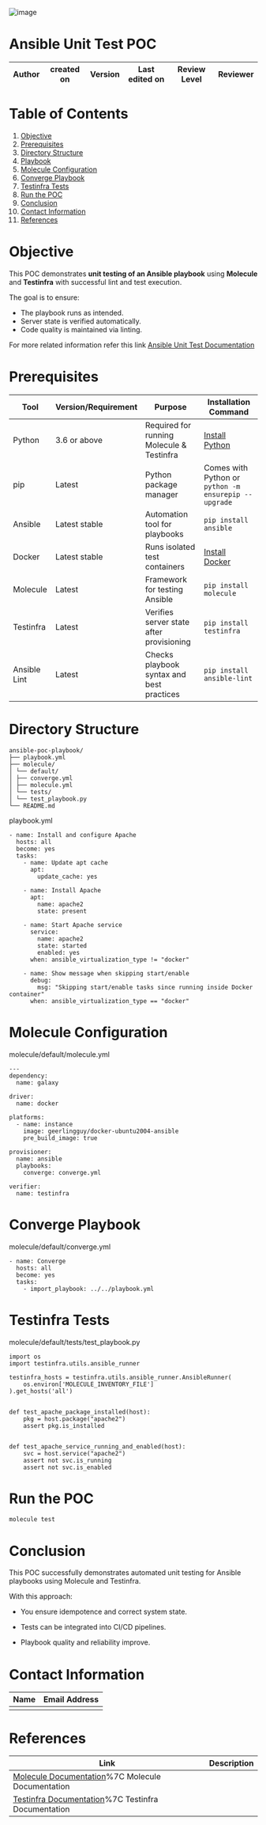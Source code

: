 ![image](https://github.com/user-attachments/assets/594f0123-81ab-4c39-84b8-7f6ac96f27b6)

#  Ansible Unit Test POC

|**Author**        | **created on**       | **Version** |**Last edited on**| **Review Level**   | **Reviewer**      |
|---------------|------------|---------|--------|--------|----------------------|


# Table of Contents

1. [Objective](#objective)
2. [Prerequisites](#prerequisites)
3. [Directory Structure](#directory-structure)
4. [Playbook](#playbookyml)
5. [Molecule Configuration](#molecule-configuration)
6. [Converge Playbook](#converge-playbook)
7. [Testinfra Tests](#testinfra-tests)
8. [Run the POC](#run-the-poc)
9. [Conclusion](#conclusion)
10. [Contact Information](#contact-information)
11. [References](#references)

# Objective

This POC demonstrates **unit testing of an Ansible playbook** using **Molecule** and **Testinfra** with successful lint and test execution.  

The goal is to ensure:

- The playbook runs as intended.
- Server state is verified automatically.
- Code quality is maintained via linting.

For more related information refer this link [Ansible Unit Test Documentation](https://github.com/Cloud-NInja-snaatak/Documentation/blob/Anitha-SCRUM-569/IAC-unit-test/ansible/doc/README.md)

# Prerequisites

| Tool      | Version/Requirement | Purpose                                  | Installation Command                                       |
|-------------|----------------------|-------------------------------------------|-----------------------------------------------------------|
| Python    | 3.6 or above        | Required for running Molecule & Testinfra | [Install Python](https://www.python.org/downloads/)      |
| pip       | Latest             | Python package manager                   | Comes with Python or `python -m ensurepip --upgrade`    |
| Ansible   | Latest stable     | Automation tool for playbooks            | `pip install ansible`                                   |
| Docker    | Latest stable     | Runs isolated test containers            | [Install Docker](https://docs.docker.com/get-docker/)   |
| Molecule  | Latest            | Framework for testing Ansible            | `pip install molecule`                                  |
| Testinfra | Latest            | Verifies server state after provisioning | `pip install testinfra`                                 |
| Ansible Lint | Latest         | Checks playbook syntax and best practices | `pip install ansible-lint`                              |

# Directory Structure
```
ansible-poc-playbook/
├── playbook.yml
├── molecule/
│ └── default/
│ ├── converge.yml
│ ├── molecule.yml
│ └── tests/
│ └── test_playbook.py
└── README.md
```

playbook.yml
```
- name: Install and configure Apache
  hosts: all
  become: yes
  tasks:
    - name: Update apt cache
      apt:
        update_cache: yes

    - name: Install Apache
      apt:
        name: apache2
        state: present

    - name: Start Apache service
      service:
        name: apache2
        state: started
        enabled: yes
      when: ansible_virtualization_type != "docker"

    - name: Show message when skipping start/enable
      debug:
        msg: "Skipping start/enable tasks since running inside Docker container"
      when: ansible_virtualization_type == "docker"
```
# Molecule Configuration
molecule/default/molecule.yml
```
---
dependency:
  name: galaxy

driver:
  name: docker

platforms:
  - name: instance
    image: geerlingguy/docker-ubuntu2004-ansible
    pre_build_image: true

provisioner:
  name: ansible
  playbooks:
    converge: converge.yml

verifier:
  name: testinfra
```
# Converge Playbook
molecule/default/converge.yml
```
- name: Converge
  hosts: all
  become: yes
  tasks:
    - import_playbook: ../../playbook.yml
```
#  Testinfra Tests
molecule/default/tests/test_playbook.py
```
import os
import testinfra.utils.ansible_runner

testinfra_hosts = testinfra.utils.ansible_runner.AnsibleRunner(
    os.environ['MOLECULE_INVENTORY_FILE']
).get_hosts('all')


def test_apache_package_installed(host):
    pkg = host.package("apache2")
    assert pkg.is_installed


def test_apache_service_running_and_enabled(host):
    svc = host.service("apache2")
    assert not svc.is_running
    assert not svc.is_enabled
```

# Run the POC
```
molecule test
```

# Conclusion
This POC successfully demonstrates automated unit testing for Ansible playbooks using Molecule and Testinfra.

With this approach:

- You ensure idempotence and correct system state.

- Tests can be integrated into CI/CD pipelines.

- Playbook quality and reliability improve.


# Contact Information 
| Name       | Email Address                |
|------------|------------------------------|
|      ||

# References

| **Link** | **Description** |
|------------------------------------------------------|------------------|
| [Molecule Documentation](https://molecule.readthedocs.io/)%7C Molecule Documentation      |
| [Testinfra Documentation](https://testinfra.readthedocs.io/)%7C Testinfra Documentation   |
